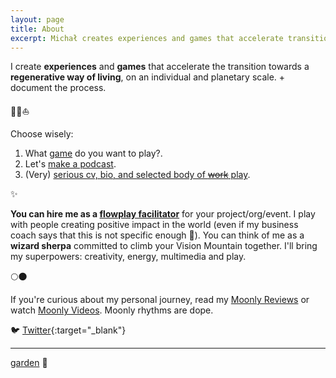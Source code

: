 ```yaml
---
layout: page
title: About
excerpt: Michał creates experiences and games that accelerate transition towards a regenerative way of living.
---
```


I create **experiences** and **games** that accelerate the transition towards a **regenerative way of living**, on an individual and planetary scale. + document the process.

🌳✨⛵️

Choose wisely:

1. What [game](/games) do you want to play?.
2. Let's [make a podcast](/podcast).
3. (Very) [serious cv, bio, and selected body of ~~work~~ play](bio).

✨

**You can hire me as a [flowplay facilitator](/experiences)** for your project/org/event. I play with people creating positive impact in the world (even if my business coach says that this is not specific enough 🥺). You can think of me as a **wizard sherpa** committed to climb your Vision Mountain together. I'll bring my  superpowers: creativity, energy, multimedia and play.

🌕🌑

If you're curious about my personal journey, read my [Moonly Reviews](/moonly-reviews) or watch [Moonly Videos](/moonly-video). Moonly rhythms are dope. 

🐦 [Twitter](https://twitter.com/michalkorzonek/){:target="_blank"}

---
[garden](/garden) 🌳